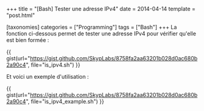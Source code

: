 +++
title = "[Bash] Tester une adresse IPv4"
date = 2014-04-14
template = "post.html"

[taxonomies]
categories = ["Programming"]
tags = ["Bash"]
+++
La fonction ci-dessous permet de tester une adresse IPv4 pour vérifier qu'elle
est bien formée :

{{ gist(url="https://gist.github.com/SkypLabs/8758fa2aa63201b028d0ac680b2a90c4",
file="is_ipv4.sh") }}

Et voici un exemple d'utilisation :

{{ gist(url="https://gist.github.com/SkypLabs/8758fa2aa63201b028d0ac680b2a90c4",
file="is_ipv4_example.sh") }}
